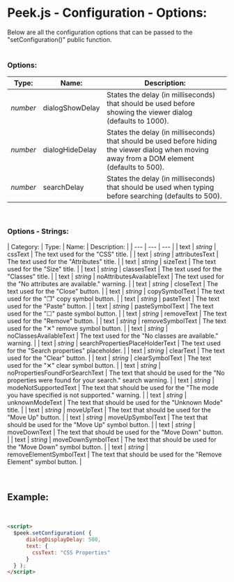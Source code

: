 # Peek.js - Configuration - Options:

Below are all the configuration options that can be passed to the "setConfiguration()" public function.
<br>
<br>


### Options:

| Type: | Name: | Description: |
| --- | --- | --- |
| *number* | dialogShowDelay | States the delay (in milliseconds) that should be used before showing the viewer dialog (defaults to 1000). |
| *number* | dialogHideDelay | States the delay (in milliseconds) that should be used before hiding the viewer dialog when moving away from a DOM element (defaults to 500). |
| *number* | searchDelay | States the delay (in milliseconds) that should be used when typing before searching (defaults to 500). |

<br/>


### Options - Strings:

| Category: | Type: | Name: | Description: |
| --- | --- | --- |
| text | *string* | cssText | The text used for the "CSS" title. |
| text | *string* | attributesText | The text used for the "Attributes" title. |
| text | *string* | sizeText | The text used for the "Size" title. |
| text | *string* | classesText | The text used for the "Classes" title. |
| text | *string* | noAttributesAvailableText | The text used for the "No attributes are available." warning. |
| text | *string* | closeText | The text used for the "Close" button. |
| text | *string* | copySymbolText | The text used for the "❐" copy symbol button. |
| text | *string* | pasteText | The text used for the "Paste" button. |
| text | *string* | pasteSymbolText | The text used for the "☐" paste symbol button. |
| text | *string* | removeText | The text used for the "Remove" button. |
| text | *string* | removeSymbolText | The text used for the "✕" remove symbol button. |
| text | *string* | noClassesAvailableText | The text used for the "No classes are available." warning. |
| text | *string* | searchPropertiesPlaceHolderText | The text used for the "Search properties" placeholder. |
| text | *string* | clearText | The text used for the "Clear" button. |
| text | *string* | clearSymbolText | The text used for the "✕" clear symbol button. |
| text | *string* | noPropertiesFoundForSearchText | The text that should be used for the "No properties were found for your search." search warning. |
| text | *string* | modeNotSupportedText | The text that should be used for the "The mode you have specified is not supported." warning. |
| text | *string* | unknownModeText | The text that should be used for the "Unknown Mode" title. |
| text | *string* | moveUpText | The text that should be used for the "Move Up" button. |
| text | *string* | moveUpSymbolText | The text that should be used for the "Move Up" symbol button. |
| text | *string* | moveDownText | The text that should be used for the "Move Down" button. |
| text | *string* | moveDownSymbolText | The text that should be used for the "Move Down" symbol button. |
| text | *string* | removeElementSymbolText | The text that should be used for the "Remove Element" symbol button. |

<br/>


## Example:
<br/>

```markdown
<script> 
  $peek.setConfiguration( {
      dialogDisplayDelay: 500,
      text: {
        cssText: "CSS Properties"
      }
  } );
</script>
```